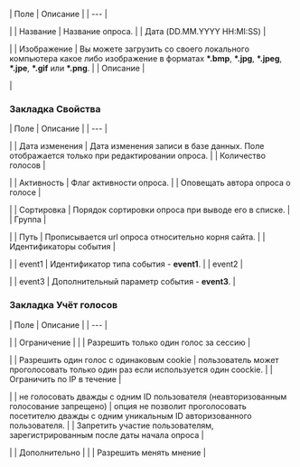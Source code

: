 | Поле | Описание |
| --- |

|
| Название | Название опроса. |
| Дата (DD.MM.YYYY HH:MI:SS) |

|
| Изображение | Вы можете загрузить со своего локального компьютера какое либо изображение в форматах **\*.bmp**, **\*.jpg**, **\*.jpeg**, **\*.jpe**, **\*.gif** или **\*.png**. |
| Описание |

|

### Закладка Свойства

| Поле | Описание |
| --- |

|
| Дата изменения | Дата изменения записи в базе данных.   Поле отображается только при редактировании опроса. |
| Количество голосов |

|
| Активность | Флаг активности опроса. |
| Оповещать автора опроса о голосе |

|
| Сортировка | Порядок сортировки опроса при выводе его в списке. |
| Группа |

|
| Путь | Прописывается url опроса относительно корня сайта. |
| Идентификаторы события |

|
| event1 | Идентификатор типа события - **event1**. |
| event2 |

|
| event3 | Дополнительный параметр события - **event3**. |

### Закладка Учёт голосов

| Поле | Описание |
| --- |

|
| Ограничение | |
| Разрешить только один голос за сессию |

|
| Разрешить один голос с одинаковым cookie | пользователь может проголосовать только один раз если используется один coockie. |
| Ограничить по IP в течение |

|
| не голосовать дважды с одним ID пользователя (неавторизованным голосование запрещено) | опция не позволит проголосовать посетителю дважды с одним уникальным ID авторизованного пользователя. |
| Запретить участие пользователям, зарегистрированным после даты начала опроса |

|
| Дополнительно | |
| Разрешить менять мнение |